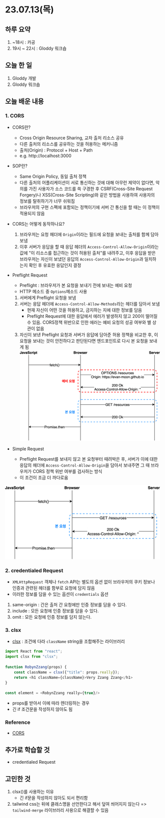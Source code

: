 # 23.07.13(목)

## 하루 요약
1. ~18시 : 카공
2. 19시 ~ 22시 : Gloddy 워크숍
## 오늘 한 일
1. Gloddy 개발
2. Gloddy 워크숍

## 오늘 배운 내용
### 1. CORS
- CORS란?
  - Cross Origin Resource Sharing, 교차 출처 리소스 공유
  - 다른 출처의 리소스를 공유하는 것을 허용하는 메커니즘
  - 출처(Origin) : Protocol + Host + Path
  - e.g. http://localhost:3000
- SOP란?
  - Same Origin Policy, 동일 출처 정책
  - 다른 출처의 어플리케이션이 서로 통신하는 것에 대해 아무런 제약이 없다면, 악의를 가진 사용자가 소스 코드를 쓱 구경한 후 CSRF(Cross-Site Request Forgery)나 XSS(Cross-Site Scripting)와 같은 방법을 사용하여 사용자의 정보를 탈취하기가 너무 쉬워짐
  - 브라우저의 구현 스펙에 포함되는 정책이기에 서버 간 통신을 할 때는 이 정책이 적용되지 않음

- CORS는 어떻게 동작하나요?
  1. 브라우저는 요청 헤더에 `Origin`이라는 필드에 요청을 보내는 출처를 함께 담아보냄
  2. 이후 서버가 응답을 할 때 응답 헤더의 `Access-Control-Allow-Origin`이라는 값에 "이 리소스를 접근하는 것이 허용된 출처"를 내려주고, 이후 응답을 받은 브라우저는 자신이 보냈던 응답의 `Access-Control-Allow-Origin`과 일치하는지 확인 후 유효한 응답인지 결정

- Preflight Request
  - Preflight : 브라우저가 본 요청을 보내기 전에 보내는 예비 요청
  - HTTP 메소드 중 `Options`메소드 사용
  1. 서버에게 Preflight 요청을 보냄 
  2. 서버는 응답 헤더에 `Access-Control-Allow-Methods`라는 헤더를 담아서 보냄
     - 현재 자신이 어떤 것을 허용하고, 금지하는 지에 대한 정보를 담음
     - Preflight Request에 대한 응답에서 에러가 발생하지 않고 200이 떨어질 수 있음. CORS정책 위반으로 인한 에러는 예비 요청의 성공 여부와 별 상관이 없음
  3. 자신이 보낸 Preflight 요청과 서버가 응답에 담아준 허용 정책을 비교한 후, 이 요청을 보내는 것이 안전하다고 판단된다면 엔드포인트로 다시 본 요청을 보내게 됨
![Alt text](image.png)

- Simple Request
  - Preflight Request를 보내지 않고 본 요청부터 때려박은 후, 서버가 이에 대한 응답의 헤더에 `Access-Control-Allow-Origin`을 담아서 보내주면 그 때 브라우저가 CORS 정책 위반 여부를 검사하는 방식
  - 이 조건이 조금 더 까다로움

![Alt text](image-1.png)

### 2. credentialed Request
- `XMLHttpRequest` 객체나 `fetch` API는 별도의 옵션 없이 브라우저의 쿠키 정보나 인증과 관련된 헤더를 함부로 요청에 담지 않음
- 이러한 정보를 담을 수 있는 옵션이 `credentials` 옵션
1. same-origin : 간은 출처 간 요청에만 인증 정보를 담을 수 있다.
2. include : 모든  요청에 인증 정보를 담을 수 있다.
3. omit : 모든 요청에 인증 정보를 담지 않는다.

### 3. clsx
- [clsx](https://github.com/lukeed/clsx) : 조건에 다라 `className` string을 조합해주는 라이브러리
```js
import React from "react";
import clsx from "clsx";

function RobynZzang(props) {
	const className = clsx({"title": props.really});
  	return <h1 className={className}>Very Zzang Zzang</h1>
}

const element = <RobynZzang really={true}/>

```
- props를 받아서 이에 따라 렌더링하는 경우
- 긴 if 조건문을 작성하지 않아도 됨

### Reference
- [CORS](https://evan-moon.github.io/2020/05/21/about-cors/)

## 추가로 학습할 것
- credentialed Request

## 고민한 것
1. clsx()를 사용하는 이유
   - 긴 if문을 작성하지 않아도 되서 편리함
2. tailwind css는 뒤에 클래스명을 선언한다고 해서 덮여 씌어지지 않는다 => `tailwind-merge` 라이브러리 사용으로 해결할 수 있음